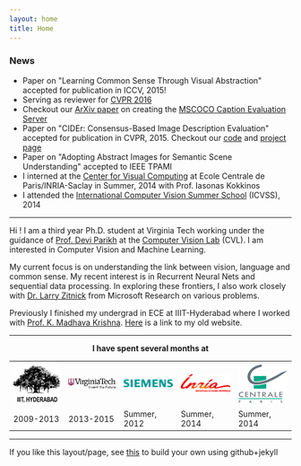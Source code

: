 ```yaml
---
layout: home
title: Home
---
```

<h3>News</h3>
<ul>
	<li> Paper on "Learning Common Sense Through Visual Abstraction" accepted for publication in ICCV, 2015! 
	<li> Serving as reviewer for <a href="http://pamitc.org/cvpr16/">CVPR 2016</a></li>
	<li> Checkout our <a href="http://arxiv.org/abs/1504.00325"> ArXiv paper</a> on creating the <a href="http://mscoco.org/dataset/#captions">MSCOCO Caption Evaluation Server</a>
 	<li> Paper on "CIDEr: Consensus-Based Image Description Evaluation" accepted for publication in CVPR, 2015. Checkout our <a href="https://github.com/ramakrishnavedantam928/cider">code</a> and <a href="http://ramakrishnavedantam928.github.io/cider/">project page</a></li>
	<li> Paper on "Adopting Abstract Images for Semantic Scene Understanding" accepted to IEEE TPAMI</li>
	<li> I interned at the <a href='http://cvn.ecp.fr/'>Center for Visual Computing</a> at Ecole Centrale de Paris/INRIA-Saclay in Summer, 2014 with Prof. Iasonas Kokkinos</li>
	<li> I attended the <a href='http://svg.dmi.unict.it/icvss2014/'>International Computer Vision Summer School</a> (ICVSS), 2014</li>
</ul>
<hr/>
Hi ! I am a third year Ph.D. student at Virginia Tech working under the guidance of <a href='http://filebox.ece.vt.edu/~parikh'>Prof. Devi Parikh</a> at the <a href='https://filebox.ece.vt.edu/~parikh/CVL.html'>Computer Vision Lab</a> (CVL). I am interested in Computer Vision and Machine Learning.

My current focus is on understanding the link between vision, language and common sense. My recent interest is in Recurrent Neural Nets and sequential data processing. In exploring these frontiers, I also work closely with <a href='http://research.microsoft.com/en-us/people/larryz/'>Dr. Larry Zitnick</a> from Microsoft Research on various problems.

Previously I finished my undergrad in ECE at IIIT-Hyderabad where I worked with <a href='http://www.iiit.ac.in/people/faculty/mkrishna'>Prof. K. Madhava Krishna</a>. <a href='https://sites.google.com/site/ramakrishnavedantam928/'>Here</a> is a link to my old website.
<hr/>
<div align="center"><b>I have spent several months at</b></div>
<div align="center">
<table text-align="center"><tr><td>
	<a href='http://iiit.ac.in'><img src='public/images/iiit.png' width='100'></a></td> <td><a href='http://www.vt.edu'><img src='public/images/vt.png' width='100'></a></td><td><a href='http://www.siemens.com'><img src='public/images/siemens.png' width='100'></a></td><td><a href='http://www.inria.fr/en/centre/saclay'><img src='public/images/inria.png' width='100'></a></td><td><a href='http://cvn.ecp.fr/'><img src='public/images/centrale.png' width='100'></a></td></tr>
	<tr><td>2009-2013</td><td>2013-2015</td><td>Summer, 2012</td><td>Summer, 2014</td><td>Summer, 2014</td></tr>
</table>
</div>
<hr/>
If you like this layout/page, see <a href='demo-post'> this</a> to build your own using github+jekyll 
